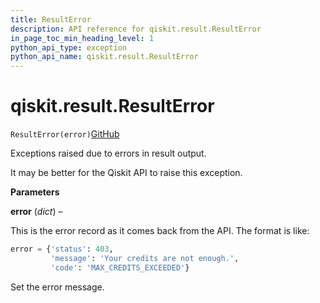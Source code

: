 ```yaml
---
title: ResultError
description: API reference for qiskit.result.ResultError
in_page_toc_min_heading_level: 1
python_api_type: exception
python_api_name: qiskit.result.ResultError
---
```


# qiskit.result.ResultError

<span id="qiskit.result.ResultError" />

`ResultError(error)`[GitHub](https://github.com/qiskit/qiskit/tree/stable/0.18/qiskit/result/exceptions.py "view source code")

Exceptions raised due to errors in result output.

It may be better for the Qiskit API to raise this exception.

**Parameters**

**error** (*dict*) –

This is the error record as it comes back from the API. The format is like:

```python
error = {'status': 403,
         'message': 'Your credits are not enough.',
         'code': 'MAX_CREDITS_EXCEEDED'}
```

Set the error message.

